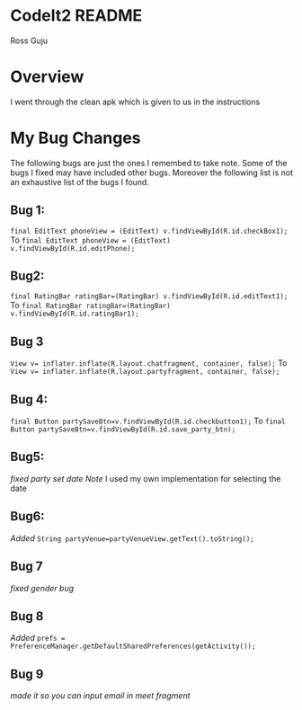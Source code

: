 # CodeIt2 README
Ross Guju

# Overview

I went through the clean apk which is given to us in the instructions

# My Bug Changes

The following bugs are just the ones I remembed to take note. Some of the bugs I fixed may have included other bugs. Moreover the following list is not an exhaustive list of the bugs I found.


## Bug 1: 
``final EditText phoneView = (EditText) v.findViewById(R.id.checkBox1);``
To
``final EditText phoneView = (EditText) v.findViewById(R.id.editPhone);``

## Bug2:
``final RatingBar ratingBar=(RatingBar) v.findViewById(R.id.editText1);``
To
``final RatingBar ratingBar=(RatingBar) v.findViewById(R.id.ratingBar1);``

## Bug 3
``View v= inflater.inflate(R.layout.chatfragment, container, false);``
To
``View v= inflater.inflate(R.layout.partyfragment, container, false);``

## Bug 4: 
``final Button partySaveBtn=v.findViewById(R.id.checkbutton1);``
To
``final Button partySaveBtn=v.findViewById(R.id.save_party_btn);``

## Bug5: 
*fixed party set date*
*Note* I used my own implementation for selecting the date

## Bug6:
*Added* ``String partyVenue=partyVenueView.getText().toString();``

## Bug 7
*fixed gender bug*

## Bug 8 
*Added* ``prefs = PreferenceManager.getDefaultSharedPreferences(getActivity());``

## Bug 9 
*made it so you can input email in meet fragment*
